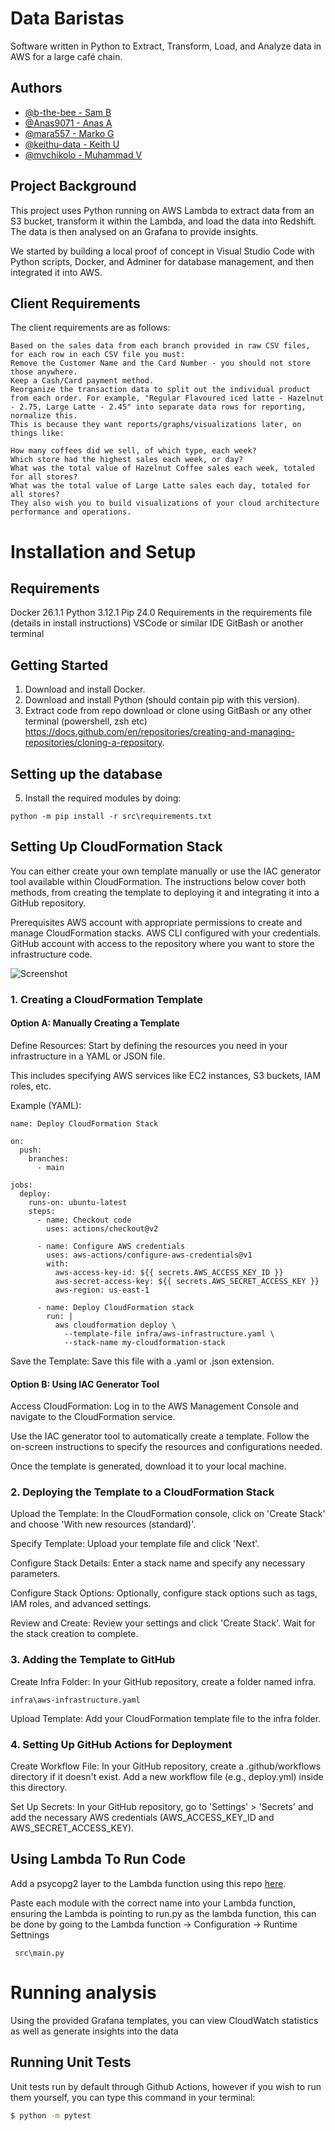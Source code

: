 
# Data Baristas

Software written in Python to Extract, Transform, Load, and Analyze data in AWS for a large café chain.








## Authors

- [@b-the-bee - Sam B](https://github.com/b-the-bee)
- [@Anas9071 - Anas A](https://github.com/Anas9071)
- [@mara557 - Marko G](https://github.com/mara557)
- [@keithu-data - Keith U](https://github.com/keithu-data)
- [@mvchikolo - Muhammad V](https://github.com/mvchikolo)


## Project Background

This project uses Python running on AWS Lambda to extract data from an S3 bucket, transform it within the Lambda, and load the data into Redshift. The data is then analysed on an Grafana to provide insights.

We started by building a local proof of concept in Visual Studio Code with Python scripts, Docker, and Adminer for database management, and then integrated it into AWS.

## Client Requirements

The client requirements are as follows:

```
Based on the sales data from each branch provided in raw CSV files, for each row in each CSV file you must:
Remove the Customer Name and the Card Number - you should not store those anywhere.
Keep a Cash/Card payment method.
Reorganize the transaction data to split out the individual product from each order. For example, "Regular Flavoured iced latte - Hazelnut - 2.75, Large Latte - 2.45" into separate data rows for reporting, normalize this.
This is because they want reports/graphs/visualizations later, on things like:

How many coffees did we sell, of which type, each week?
Which store had the highest sales each week, or day?
What was the total value of Hazelnut Coffee sales each week, totaled for all stores?
What was the total value of Large Latte sales each day, totaled for all stores?
They also wish you to build visualizations of your cloud architecture performance and operations. 
```
# Installation and Setup

## Requirements
Docker 26.1.1
Python 3.12.1
Pip 24.0
Requirements in the requirements file (details in install instructions)
VSCode or similar IDE
GitBash or another terminal



## Getting Started
1. Download and install Docker.
2. Download and install Python (should contain pip with this version).
3. Extract code from repo download or clone using GitBash or any other terminal (powershell, zsh etc) https://docs.github.com/en/repositories/creating-and-managing-repositories/cloning-a-repository.

## Setting up the database
5. Install the required modules by doing:
```
python -m pip install -r src\requirements.txt
```
## Setting Up CloudFormation Stack
You can either create your own template manually or use the IAC generator tool available within CloudFormation. The instructions below cover both methods, from creating the template to deploying it and integrating it into a GitHub repository.

Prerequisites
AWS account with appropriate permissions to create and manage CloudFormation stacks.
AWS CLI configured with your credentials.
GitHub account with access to the repository where you want to store the infrastructure code.

![Screenshot](infra/infrastructure.PNG)
### 1. Creating a CloudFormation Template
#### Option A: Manually Creating a Template

Define Resources: Start by defining the resources you need in your infrastructure in a YAML or JSON file.

This includes specifying AWS services like EC2 instances, S3 buckets, IAM roles, etc.

Example (YAML):
```
name: Deploy CloudFormation Stack

on:
  push:
    branches:
      - main

jobs:
  deploy:
    runs-on: ubuntu-latest
    steps:
      - name: Checkout code
        uses: actions/checkout@v2
      
      - name: Configure AWS credentials
        uses: aws-actions/configure-aws-credentials@v1
        with:
          aws-access-key-id: ${{ secrets.AWS_ACCESS_KEY_ID }}
          aws-secret-access-key: ${{ secrets.AWS_SECRET_ACCESS_KEY }}
          aws-region: us-east-1
      
      - name: Deploy CloudFormation stack
        run: |
          aws cloudformation deploy \
            --template-file infra/aws-infrastructure.yaml \
            --stack-name my-cloudformation-stack

```
Save the Template: Save this file with a .yaml or .json extension.

#### Option B: Using IAC Generator Tool
Access CloudFormation: Log in to the AWS Management Console and navigate to the CloudFormation service.

Use the IAC generator tool to automatically create a template. 
Follow the on-screen instructions to specify the resources and configurations needed.

Once the template is generated, download it to your local machine.

### 2. Deploying the Template to a CloudFormation Stack
Upload the Template: In the CloudFormation console, click on 'Create Stack' and choose 'With new resources (standard)'.

Specify Template: Upload your template file and click 'Next'.

Configure Stack Details: Enter a stack name and specify any necessary parameters.

Configure Stack Options: Optionally, configure stack options such as tags, IAM roles, and advanced settings.

Review and Create: Review your settings and click 'Create Stack'. Wait for the stack creation to complete.

### 3. Adding the Template to GitHub
Create Infra Folder: In your GitHub repository, create a folder named infra.

```
infra\aws-infrastructure.yaml
```

Upload Template: Add your CloudFormation template file to the infra folder.

### 4. Setting Up GitHub Actions for Deployment
Create Workflow File: In your GitHub repository, create a .github/workflows directory if it doesn't exist. Add a new workflow file (e.g., deploy.yml) inside this directory.

Set Up Secrets: In your GitHub repository, go to 'Settings' > 'Secrets' and add the necessary AWS credentials (AWS_ACCESS_KEY_ID and AWS_SECRET_ACCESS_KEY).



## Using Lambda To Run Code
Add a psycopg2 layer to the Lambda function using this repo [here](https://github.com/jkehler/awslambda-psycopg2).

Paste each module with the correct name into your Lambda function, ensuring the Lambda is pointing to run.py as the lambda function, this can be done by going to the Lambda function -> Configuration -> Runtime Settnings
```
 src\main.py
```




# Running analysis
Using the provided Grafana templates, you can view CloudWatch statistics as well as generate insights into the data






## Running Unit Tests

Unit tests run by default through Github Actions, however if you wish to run them yourself, you can type this command in your terminal:

```sh
$ python -m pytest
```

